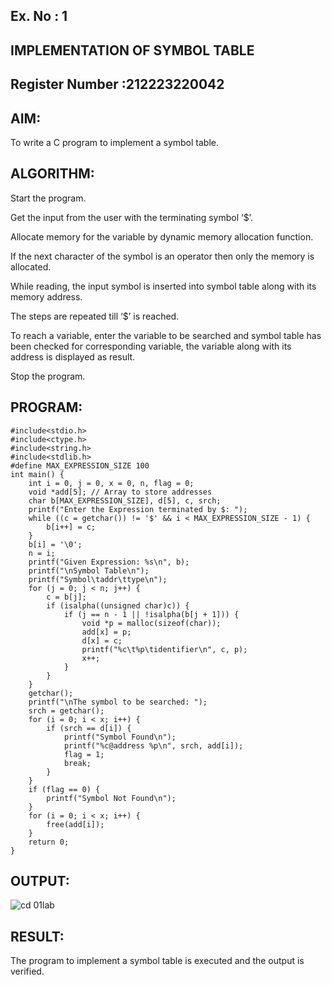
## Ex. No : 1

## IMPLEMENTATION OF SYMBOL TABLE

## Register Number :212223220042


## AIM:

To write a C program to implement a symbol table.

## ALGORITHM:

Start the program.

Get the input from the user with the terminating symbol ‘$’.

Allocate memory for the variable by dynamic memory allocation function.

If the next character of the symbol is an operator then only the memory is allocated.

While reading, the input symbol is inserted into symbol table along with its memory address.

The steps are repeated till ‘$’ is reached.

To reach a variable, enter the variable to be searched and symbol table has been checked for corresponding variable, the variable along with its address is displayed as result.

Stop the program.

## PROGRAM:
```
#include<stdio.h>
#include<ctype.h>
#include<string.h>
#include<stdlib.h>
#define MAX_EXPRESSION_SIZE 100
int main() {
    int i = 0, j = 0, x = 0, n, flag = 0;
    void *add[5]; // Array to store addresses
    char b[MAX_EXPRESSION_SIZE], d[5], c, srch;
    printf("Enter the Expression terminated by $: ");
    while ((c = getchar()) != '$' && i < MAX_EXPRESSION_SIZE - 1) {
        b[i++] = c;
    }
    b[i] = '\0'; 
    n = i; 
    printf("Given Expression: %s\n", b);
    printf("\nSymbol Table\n");
    printf("Symbol\taddr\ttype\n");
    for (j = 0; j < n; j++) {
        c = b[j];
        if (isalpha((unsigned char)c)) { 
            if (j == n - 1 || !isalpha(b[j + 1])) { 
                void *p = malloc(sizeof(char));
                add[x] = p; 
                d[x] = c; 
                printf("%c\t%p\tidentifier\n", c, p);
                x++;
            }
        }
    }
    getchar();
    printf("\nThe symbol to be searched: ");
    srch = getchar();
    for (i = 0; i < x; i++) {
        if (srch == d[i]) {
            printf("Symbol Found\n");
            printf("%c@address %p\n", srch, add[i]);
            flag = 1;
            break;
        }
    }
    if (flag == 0) {
        printf("Symbol Not Found\n");
    }
    for (i = 0; i < x; i++) {
        free(add[i]);
    }
    return 0;
}
```

## OUTPUT:

![cd 01lab](https://github.com/user-attachments/assets/0b1b7c21-6d74-44cb-b5ee-e916f9c26b75)


## RESULT:

The program to implement a symbol table is executed and the output is verified.


